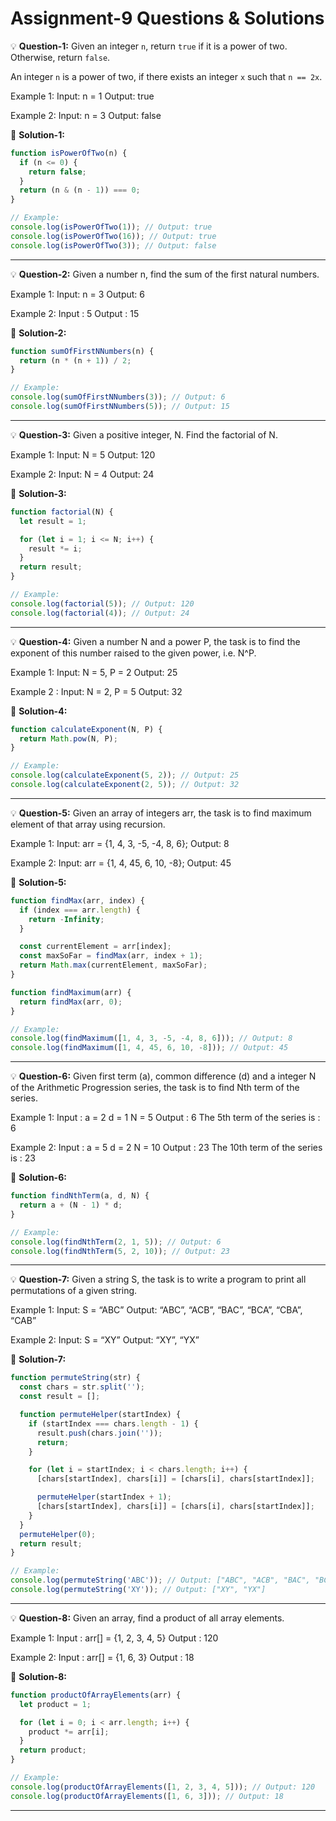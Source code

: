 # Assignment-9 Questions & Solutions

💡 **Question-1:** Given an integer `n`, return `true` if it is a power of two. Otherwise, return `false`.

An integer `n` is a power of two, if there exists an integer `x` such that `n == 2x`.

Example 1: Input: n = 1 Output: true

Example 2: Input: n = 3 Output: false

💬 **Solution-1:**

```js
function isPowerOfTwo(n) {
  if (n <= 0) {
    return false;
  }
  return (n & (n - 1)) === 0;
}

// Example:
console.log(isPowerOfTwo(1)); // Output: true
console.log(isPowerOfTwo(16)); // Output: true
console.log(isPowerOfTwo(3)); // Output: false
```

<hr/>

💡 **Question-2:** Given a number n, find the sum of the first natural numbers.

Example 1: Input: n = 3 Output: 6

Example 2: Input  : 5 Output : 15

💬 **Solution-2:**

```js
function sumOfFirstNNumbers(n) {
  return (n * (n + 1)) / 2;
}

// Example:
console.log(sumOfFirstNNumbers(3)); // Output: 6
console.log(sumOfFirstNNumbers(5)); // Output: 15
```

<hr/>

💡 **Question-3:** Given a positive integer, N. Find the factorial of N. 

Example 1: Input: N = 5 Output: 120

Example 2: Input: N = 4 Output: 24

💬 **Solution-3:**

```js
function factorial(N) {
  let result = 1;

  for (let i = 1; i <= N; i++) {
    result *= i;
  }
  return result;
}

// Example:
console.log(factorial(5)); // Output: 120
console.log(factorial(4)); // Output: 24
```

<hr/>

💡 **Question-4:** Given a number N and a power P, the task is to find the exponent of this number raised to the given power, i.e. N^P.

Example 1: Input: N = 5, P = 2 Output: 25

Example 2 : Input: N = 2, P = 5 Output: 32

💬 **Solution-4:**

```js
function calculateExponent(N, P) {
  return Math.pow(N, P);
}

// Example:
console.log(calculateExponent(5, 2)); // Output: 25
console.log(calculateExponent(2, 5)); // Output: 32
```

<hr/>

💡 **Question-5:** Given an array of integers arr, the task is to find maximum element of that array using recursion.

Example 1: Input: arr = {1, 4, 3, -5, -4, 8, 6}; Output: 8

Example 2: Input: arr = {1, 4, 45, 6, 10, -8}; Output: 45

💬 **Solution-5:**

```js
function findMax(arr, index) {
  if (index === arr.length) {
    return -Infinity;
  }

  const currentElement = arr[index];
  const maxSoFar = findMax(arr, index + 1);
  return Math.max(currentElement, maxSoFar);
}

function findMaximum(arr) {
  return findMax(arr, 0);
}

// Example:
console.log(findMaximum([1, 4, 3, -5, -4, 8, 6])); // Output: 8
console.log(findMaximum([1, 4, 45, 6, 10, -8])); // Output: 45
```

<hr/>

💡 **Question-6:** Given first term (a), common difference (d) and a integer N of the Arithmetic Progression series, the task is to find Nth term of the series.

Example 1: Input : a = 2 d = 1 N = 5 Output : 6
The 5th term of the series is : 6

Example 2: Input : a = 5 d = 2 N = 10 Output : 23
The 10th term of the series is : 23

💬 **Solution-6:**

```js
function findNthTerm(a, d, N) {
  return a + (N - 1) * d;
}

// Example:
console.log(findNthTerm(2, 1, 5)); // Output: 6
console.log(findNthTerm(5, 2, 10)); // Output: 23
```

<hr/>

💡 **Question-7:** Given a string S, the task is to write a program to print all permutations of a given string.

Example 1: Input: S = “ABC” Output: “ABC”, “ACB”, “BAC”, “BCA”, “CBA”, “CAB”

Example 2: Input: S = “XY” Output: “XY”, “YX”

💬 **Solution-7:**

```js
function permuteString(str) {
  const chars = str.split('');
  const result = [];

  function permuteHelper(startIndex) {
    if (startIndex === chars.length - 1) {
      result.push(chars.join(''));
      return;
    }

    for (let i = startIndex; i < chars.length; i++) {
      [chars[startIndex], chars[i]] = [chars[i], chars[startIndex]];

      permuteHelper(startIndex + 1);
      [chars[startIndex], chars[i]] = [chars[i], chars[startIndex]];
    }
  }
  permuteHelper(0);
  return result;
}

// Example:
console.log(permuteString('ABC')); // Output: ["ABC", "ACB", "BAC", "BCA", "CBA", "CAB"]
console.log(permuteString('XY')); // Output: ["XY", "YX"]
```

<hr/>

💡 **Question-8:** Given an array, find a product of all array elements.

Example 1: Input  : arr[] = {1, 2, 3, 4, 5} Output : 120

Example 2: Input  : arr[] = {1, 6, 3} Output : 18

💬 **Solution-8:**

```js
function productOfArrayElements(arr) {
  let product = 1;

  for (let i = 0; i < arr.length; i++) {
    product *= arr[i];
  }
  return product;
}

// Example:
console.log(productOfArrayElements([1, 2, 3, 4, 5])); // Output: 120
console.log(productOfArrayElements([1, 6, 3])); // Output: 18
```

<hr/>